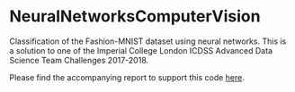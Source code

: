 # NeuralNetworksComputerVision
Classification of the Fashion-MNIST dataset using neural networks. This is a solution to one of the Imperial College London ICDSS Advanced Data Science Team Challenges 2017-2018.

Please find the accompanying report to support this code [here](Fasion-MNIST_Report.pdf).
